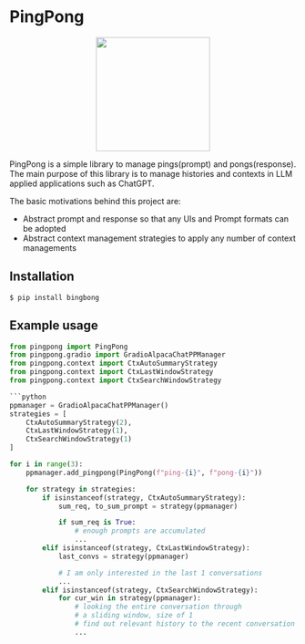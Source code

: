 # PingPong

<p align="center">
    <img width="200" src="https://raw.githubusercontent.com/deep-diver/PingPong/main/assets/logo.png">
</p>

PingPong is a simple library to manage pings(prompt) and pongs(response). The main purpose of this library is to manage histories and contexts in LLM applied applications such as ChatGPT.

The basic motivations behind this project are:
- Abstract prompt and response so that any UIs and Prompt formats can be adopted
- Abstract context management strategies to apply any number of context managements

## Installation

```shell
$ pip install bingbong
```

## Example usage

```python
from pingpong import PingPong
from pingpong.gradio import GradioAlpacaChatPPManager
from pingpong.context import CtxAutoSummaryStrategy
from pingpong.context import CtxLastWindowStrategy
from pingpong.context import CtxSearchWindowStrategy

```python
ppmanager = GradioAlpacaChatPPManager()
strategies = [
    CtxAutoSummaryStrategy(2),
    CtxLastWindowStrategy(1),
    CtxSearchWindowStrategy(1)
]

for i in range(3):
    ppmanager.add_pingpong(PingPong(f"ping-{i}", f"pong-{i}"))

    for strategy in strategies:
        if isinstanceof(strategy, CtxAutoSummaryStrategy):
            sum_req, to_sum_prompt = strategy(ppmanager)

            if sum_req is True:
                # enough prompts are accumulated
                ...
        elif isinstanceof(strategy, CtxLastWindowStrategy):
            last_convs = strategy(ppmanager)

            # I am only interested in the last 1 conversations
            ...
        elif isinstanceof(strategy, CtxSearchWindowStrategy):
            for cur_win in strategy(ppmanager):
                # looking the entire conversation through
                # a sliding window, size of 1
                # find out relevant history to the recent conversation
                ...
```